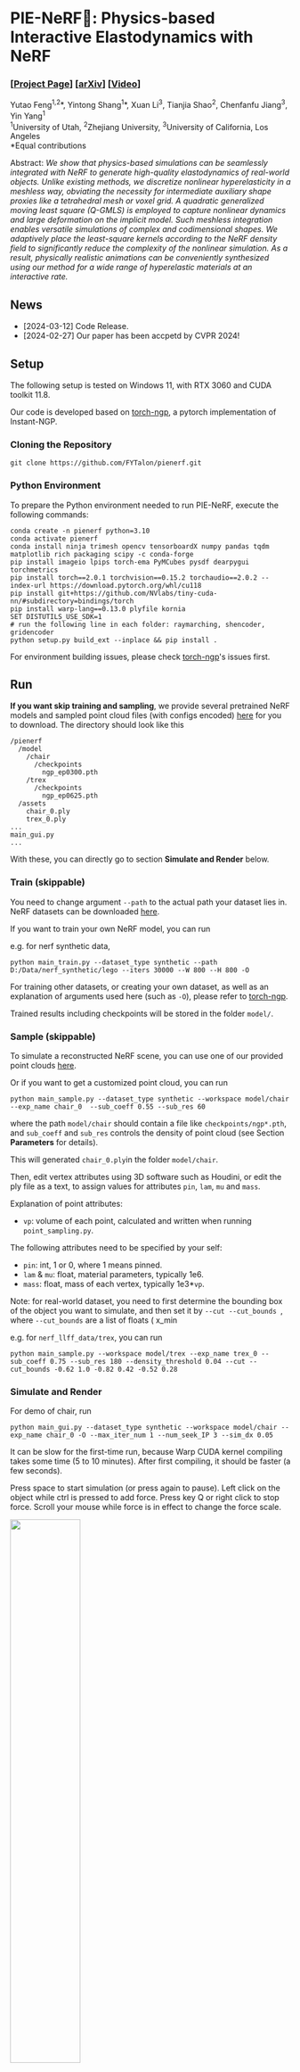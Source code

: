 # PIE-NeRF🍕: Physics-based Interactive Elastodynamics with NeRF

### [[Project Page](https://fytalon.github.io/pienerf/)] [[arXiv](https://arxiv.org/abs/2311.13099)] [[Video](https://fytalon.github.io/pienerf/static/video/c_video.mp4)]

Yutao Feng<sup>1,2</sup>\*, Yintong Shang<sup>1</sup>\*, Xuan Li<sup>3</sup>, Tianjia Shao<sup>2</sup>, Chenfanfu Jiang<sup>3</sup>, Yin Yang<sup>1</sup> <br>
<sup>1</sup>University of Utah, <sup>2</sup>Zhejiang University, <sup>3</sup>University of California, Los Angeles <br>
*Equal contributions

Abstract: *We show that physics-based simulations can be seamlessly integrated with NeRF to generate high-quality elastodynamics of real-world objects. Unlike existing methods, we discretize nonlinear hyperelasticity in a meshless way, obviating the necessity for intermediate auxiliary shape proxies like a tetrahedral mesh or voxel grid. A quadratic generalized moving least square (Q-GMLS) is employed to capture nonlinear dynamics and large deformation on the implicit model. Such meshless integration enables versatile simulations of complex and codimensional shapes. We adaptively place the least-square kernels according to the NeRF density field to significantly reduce the complexity of the nonlinear simulation. As a result, physically realistic animations can be conveniently synthesized using our method for a wide range of hyperelastic materials at an interactive rate.*

## News

- [2024-03-12] Code Release.
- [2024-02-27] Our paper has been accpetd by CVPR 2024!

## Setup

The following setup is tested on Windows 11, with RTX 3060 and CUDA toolkit 11.8.

Our code is developed based on [torch-ngp](https://github.com/ashawkey/torch-ngp), a pytorch implementation of Instant-NGP.

### Cloning the Repository

```
git clone https://github.com/FYTalon/pienerf.git
```

### Python Environment

To prepare the Python environment needed to run PIE-NeRF, execute the following commands:
```shell
conda create -n pienerf python=3.10
conda activate pienerf
conda install ninja trimesh opencv tensorboardX numpy pandas tqdm matplotlib rich packaging scipy -c conda-forge
pip install imageio lpips torch-ema PyMCubes pysdf dearpygui torchmetrics
pip install torch==2.0.1 torchvision==0.15.2 torchaudio==2.0.2 --index-url https://download.pytorch.org/whl/cu118
pip install git+https://github.com/NVlabs/tiny-cuda-nn/#subdirectory=bindings/torch
pip install warp-lang==0.13.0 plyfile kornia
SET DISTUTILS_USE_SDK=1
# run the following line in each folder: raymarching, shencoder, gridencoder 
python setup.py build_ext --inplace && pip install .
```
For environment building issues, please check [torch-ngp](https://github.com/ashawkey/torch-ngp)'s issues first. 

## Run

**If you want skip training and sampling**, we provide several pretrained NeRF models and sampled point cloud files (with configs encoded) [here](https://drive.google.com/drive/folders/1gF56IjQpdXauV9gP8vbouRTnuwxR7mxa) for you to download. The directory should look like this

```
/pienerf
  /model
    /chair
      /checkpoints
        ngp_ep0300.pth
    /trex
      /checkpoints
        ngp_ep0625.pth
  /assets
    chair_0.ply
    trex_0.ply
...
main_gui.py
...
```

With these, you can directly go to section **Simulate and Render** below.

### Train (skippable)

You need to change argument `--path` to the actual path your dataset lies in. NeRF datasets can be downloaded [here](https://drive.google.com/drive/folders/128yBriW1IG_3NJ5Rp7APSTZsJqdJdfc1).

If you want to train your own NeRF model, you can run

e.g. for nerf synthetic data,

```
python main_train.py --dataset_type synthetic --path D:/Data/nerf_synthetic/lego --iters 30000 --W 800 --H 800 -O
```

For training other datasets, or creating your own dataset, as well as an explanation of arguments used here (such as `-O`), please refer to [torch-ngp](https://github.com/ashawkey/torch-ngp).

Trained results including checkpoints will be stored in the folder `model/`.

### Sample (skippable)

To simulate a reconstructed NeRF scene, you can use one of our provided point clouds [here](https://drive.google.com/drive/folders/1gF56IjQpdXauV9gP8vbouRTnuwxR7mxa). 

Or if you want to get a customized point cloud, you can run 

```
python main_sample.py --dataset_type synthetic --workspace model/chair --exp_name chair_0  --sub_coeff 0.55 --sub_res 60
```

where the path `model/chair` should contain a file like `checkpoints/ngp*.pth`, and `sub_coeff` and `sub_res` controls the density of point cloud (see Section **Parameters** for details).

This will generated `chair_0.ply`in the folder `model/chair`.

Then, edit vertex attributes using 3D software such as Houdini, or edit the ply file as a text, to assign values for attributes `pin`, `lam`, `mu` and `mass`.

Explanation of point attributes:

- `vp`: volume of each point, calculated and written when running `point_sampling.py`.

The following attributes need to be specified by your self:

- `pin`: int, 1 or 0, where 1 means pinned. 
- `lam` & `mu`: float, material parameters, typically 1e6.
- `mass`: float, mass of each vertex, typically 1e3*`vp`.

Note: for real-world dataset, you need to first determine the bounding box of the object you want to simulate, and then set it by `--cut --cut_bounds `, where `--cut_bounds` are a list of floats ( x_min 

e.g. for `nerf_llff_data/trex`, you can run

```
python main_sample.py --workspace model/trex --exp_name trex_0 --sub_coeff 0.75 --sub_res 180 --density_threshold 0.04 --cut --cut_bounds -0.62 1.0 -0.82 0.42 -0.52 0.28
```

### Simulate and Render

For demo of chair, run

```
python main_gui.py --dataset_type synthetic --workspace model/chair --exp_name chair_0 -O --max_iter_num 1 --num_seek_IP 3 --sim_dx 0.05
```
It can be slow for the first-time run, because Warp CUDA kernel compiling takes some time (5 to 10 minutes). After first compiling, it should be faster (a few seconds).

Press space to start simulation (or press again to pause). Left click on the object while ctrl is pressed to add force. Press key Q or right click to stop force. Scroll your mouse while force is in effect to change the force scale.

<img src="./assets/chair.png" width="50%"/>

Also pass in `--cut --cut_bounds` if you use these bounds in sampling, e.g.

```
python main_gui.py --path D:/Data/nerf_llff_data/trex --workspace model/trex --exp_name trex_0 -O --max_iter_num 1 --num_seek_IP 1 --sim_dx 0.05 --cut --cut_bounds -0.62 1.0 -0.82 0.42 -0.52 0.28 --max_steps 300 --T_thresh 5e-2 --W 1008 --H 756
```

In this case, objects inside cut bounds are simulated and rendered using ray bending, while the rest is rendered as a static background.

<img src="./assets/trex.gif" width="50%"/>

### Parameters
Key command line parameters include:

- Shared Parameters:
  - `path`: the path to NeRF dataset, the directory containing transfom*.json
  - `dataset_type`: used only for NeRF synthetic data, `--dataset_type synthetic` is equivalent to to setting `--scale 0.8 --bound 1.0 --dt_gamma 0.0 --W 800 --H 800`.
  - `workspace`: directory of saved checkpoints
  - `exp_name`: customizable experiment name

- Point Sampling Parameters:
    - `sub_coeff`: The bigger, the more boundary points sampled.
    - `sub_res`: The bigger, the more grid points sampled.
    - `density_threshold`: If NeRF's density is larger than this this, it is considered occupied.
- Simulation Parameters:
    - `sim_dt`: time step
    - `sim_dx`: control the density of IPs
    - `sim_iters`: number of local-global steps
    - `sim_stiff`: strength of boundary condition
- Rendering Parameters:
    - `max_iter_num`: For quadratic ray bending. The maximum number of of Newton iterations when solving for the rest shape position. More iterations give (potentially) better rendering quality and slower rendering speed.
    - `num_seek_IP`: For quadratic ray bending. The number of IPs to seek for each query point. Valid values are 1, 2, 3. The rest position will be weighted sum of rest positions calculated by these IPs.
    - `sim_dx`: spatial hashing grid size.
    - `max_steps`, `T_thresh`: NeRF rendering settings. 
    
## TODO
- Add more pretrained models.
- Add collision
- Add point cloud edit GUI.

## Citation

```
@misc{feng2023pienerf,
      title={PIE-NeRF: Physics-based Interactive Elastodynamics with NeRF}, 
      author={Yutao Feng and Yintong Shang and Xuan Li and Tianjia Shao and Chenfanfu Jiang and Yin Yang},
      year={2023},
      eprint={2311.13099},
      archivePrefix={arXiv},
      primaryClass={cs.CV}
}      
```